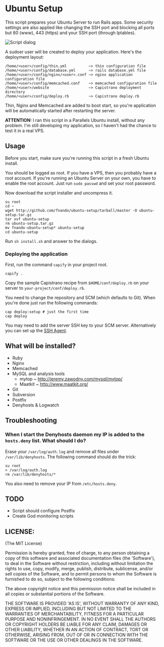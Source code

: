 Ubuntu Setup
============

This script prepares your Ubuntu Server to run Rails apps. Some security settings are also
applied like changing the SSH port and blocking all ports but 80 (www), 443 (https) and your SSH port 
(through Iptables). 

![Script dialog](http://f.simplesideias.com.br/thin-port.png)

A sudoer user will be created to deploy your application. Here's the deployment layout:

    /home/<user>/config/thin.yml          ~> thin configuration file
    /home/<user>/config/database.yml      ~> rails database.yml file
    /home/<user>/config/nginx/<user>.conf ~> nginx application configuration file
    /home/<user>/config/memcached.conf    ~> memcached configuration file
    /home/<user>/website                  ~> Capistrano deployment directory
    /home/<user>/config/deploy.rb         ~> Capistrano deploy.rb

Thin, Nginx and Memcached are added to boot start, so you're application will be automatically started
after restarting the server. 

**ATTENTION:** I ran this script in a Parallels Ubuntu install, without any problem. 
I'm still developing my application, so I haven't had the chance to test it in a real VPS.

Usage
-----

Before you start, make sure you're running this script in a fresh Ubuntu install.

You should be logged as root. If you have a VPS, then you probably have a root account.
If you're running an Ubuntu Server on your own, you have to enable the root account.
Just run `sudo passwd` and set your root password.

Now download the script installer and uncompress it.

    su root
    cd ~
    wget http://github.com/fnando/ubuntu-setup/tarball/master -O ubuntu-setup.tar.gz
    tar xvf ubuntu-setup
    rm ubuntu-setup.tar.gz
    mv fnando-ubuntu-setup* ubuntu-setup
    cd ubuntu-setup
    
Run `sh install.sh` and answer to the dialogs.

### Deploying the application

First, run the command `capify` in your project root.

    capify .

Copy the sample Capistrano recipe from `$HOME/conf/deploy.rb` on your server
to `your-project/conf/deploy.rb`.

You need to change the repository and SCM (which defaults to Git). When you're done just run the 
following commands:

    cap deploy:setup # just the first time
    cap deploy

You may need to add the server SSH key to your SCM server. Alternatively you can set up the [SSH Agent](http://upc.lbl.gov/docs/user/sshagent.html).

What will be installed?
-----------------------

* Ruby
* Nginx
* Memcached
* MySQL and analysis tools
    - mytop ~ <http://jeremy.zawodny.com/mysql/mytop/>
    - Maatkit ~ <http://www.maatkit.org/>
* Git
* Subversion
* Postfix
* Denyhosts & Logwatch

Troubleshooting
---------------

### When I start the Denyhosts daemon my IP is added to the `hosts.deny` list. What should I do?

Erase your `/var/log/auth.log` and remove all files under `/var/lib/denyhosts`. The following command should do the trick:

    su root
    > /var/log/auth.log
    rm /var/lib/denyhosts/*

You also need to remove your IP from `/etc/hosts.deny`.

TODO
----

* Script should configure Postfix
* Create God monitoring scripts

LICENSE:
--------

(The MIT License)

Permission is hereby granted, free of charge, to any person obtaining
a copy of this software and associated documentation files (the
'Software'), to deal in the Software without restriction, including
without limitation the rights to use, copy, modify, merge, publish,
distribute, sublicense, and/or sell copies of the Software, and to
permit persons to whom the Software is furnished to do so, subject to
the following conditions:

The above copyright notice and this permission notice shall be
included in all copies or substantial portions of the Software.

THE SOFTWARE IS PROVIDED 'AS IS', WITHOUT WARRANTY OF ANY KIND,
EXPRESS OR IMPLIED, INCLUDING BUT NOT LIMITED TO THE WARRANTIES OF
MERCHANTABILITY, FITNESS FOR A PARTICULAR PURPOSE AND NONINFRINGEMENT.
IN NO EVENT SHALL THE AUTHORS OR COPYRIGHT HOLDERS BE LIABLE FOR ANY
CLAIM, DAMAGES OR OTHER LIABILITY, WHETHER IN AN ACTION OF CONTRACT,
TORT OR OTHERWISE, ARISING FROM, OUT OF OR IN CONNECTION WITH THE
SOFTWARE OR THE USE OR OTHER DEALINGS IN THE SOFTWARE.
